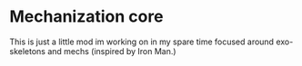 # Mechanization core

This is just a little mod im working on in my spare time focused around exo-skeletons and mechs (inspired by Iron Man.)
